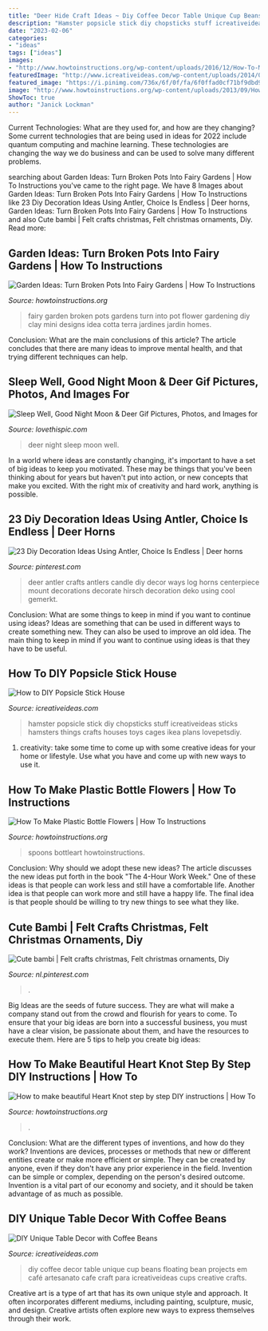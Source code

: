 ```yaml
---
title: "Deer Hide Craft Ideas ~ Diy Coffee Decor Table Unique Cup Beans Floating Bean Projects Em Café Artesanato Cafe Craft Para Icreativeideas Cups Creative Crafts"
description: "Hamster popsicle stick diy chopsticks stuff icreativeideas sticks hamsters things crafts houses toys cages ikea plans lovepetsdiy"
date: "2023-02-06"
categories:
- "ideas"
tags: ["ideas"]
images:
- "http://www.howtoinstructions.org/wp-content/uploads/2016/12/How-To-Make-Plastic-Bottle-Flowers-2-660x542.jpg"
featuredImage: "http://www.icreativeideas.com/wp-content/uploads/2014/07/DIY-Hamster-House-with-Chopsticks-1.jpg"
featured_image: "https://i.pinimg.com/736x/6f/0f/fa/6f0ffad0cf71bf9dbd92c4ae507c4bf0.jpg"
image: "http://www.howtoinstructions.org/wp-content/uploads/2013/09/How-to-make-beautiful-Heart-Knot-step-by-step-DIY-instructions.jpg"
ShowToc: true
author: "Janick Lockman"
---
```



Current Technologies: What are they used for, and how are they changing?
Some current technologies that are being used in ideas for 2022 include quantum computing and machine learning. These technologies are changing the way we do business and can be used to solve many different problems.

	

		
searching about Garden Ideas: Turn Broken Pots Into Fairy Gardens | How To Instructions you've came to the right page. We have 8 Images about Garden Ideas: Turn Broken Pots Into Fairy Gardens | How To Instructions like 23 Diy Decoration Ideas Using Antler, Choice Is Endless | Deer horns, Garden Ideas: Turn Broken Pots Into Fairy Gardens | How To Instructions and also Cute bambi | Felt crafts christmas, Felt christmas ornaments, Diy. Read more:
		
    
## Garden Ideas: Turn Broken Pots Into Fairy Gardens | How To Instructions

<img loading=lazy src="http://www.howtoinstructions.org/wp-content/uploads/2015/05/Garden-Ideas-Turn-Broken-Pots-Into-Fairy-Gardens-8-600x896.jpg" onerror="this.onerror=null;this.src='https://tse1.mm.bing.net/th?id=OIP.NEx46aLtzvRlPFJ1AjLhewHaLD&amp;pid=15.1';" alt="Garden Ideas: Turn Broken Pots Into Fairy Gardens | How To Instructions">

_Source: howtoinstructions.org_

>fairy garden broken pots gardens turn into pot flower gardening diy clay mini designs idea cotta terra jardines jardin homes. 

	

Conclusion: What are the main conclusions of this article?
The article concludes that there are many ideas to improve mental health, and that trying different techniques can help.

    
## Sleep Well, Good Night Moon &amp; Deer Gif Pictures, Photos, And Images For

<img loading=lazy src="http://www.lovethispic.com/uploaded_images/383575-Sleep-Well-Good-Night-Moon-Deer-Gif.gif" onerror="this.onerror=null;this.src='https://tse3.mm.bing.net/th?id=OIP.EHdl9VRUP9Iu8hlD8aSg8wHaHa&amp;pid=15.1';" alt="Sleep Well, Good Night Moon &amp; Deer Gif Pictures, Photos, and Images for">

_Source: lovethispic.com_

>deer night sleep moon well. 

	

In a world where ideas are constantly changing, it's important to have a set of big ideas to keep you motivated. These may be things that you've been thinking about for years but haven't put into action, or new concepts that make you excited. With the right mix of creativity and hard work, anything is possible.

    
## 23 Diy Decoration Ideas Using Antler, Choice Is Endless | Deer Horns

<img loading=lazy src="https://i.pinimg.com/736x/6f/0f/fa/6f0ffad0cf71bf9dbd92c4ae507c4bf0.jpg" onerror="this.onerror=null;this.src='https://tse2.mm.bing.net/th?id=OIP.jk5dstpSXvXYE9kjpLJHbwHaJ5&amp;pid=15.1';" alt="23 Diy Decoration Ideas Using Antler, Choice Is Endless | Deer horns">

_Source: pinterest.com_

>deer antler crafts antlers candle diy decor ways log horns centerpiece mount decorations decorate hirsch decoration deko using cool gemerkt. 

	

Conclusion: What are some things to keep in mind if you want to continue using ideas?
Ideas are something that can be used in different ways to create something new. They can also be used to improve an old idea. The main thing to keep in mind if you want to continue using ideas is that they have to be useful.

    
## How To DIY Popsicle Stick House

<img loading=lazy src="http://www.icreativeideas.com/wp-content/uploads/2014/07/DIY-Hamster-House-with-Chopsticks-1.jpg" onerror="this.onerror=null;this.src='https://tse2.mm.bing.net/th?id=OIP.FU6qcCyMUFj9o9t4kHjdZQHaHa&amp;pid=15.1';" alt="How to DIY Popsicle Stick House">

_Source: icreativeideas.com_

>hamster popsicle stick diy chopsticks stuff icreativeideas sticks hamsters things crafts houses toys cages ikea plans lovepetsdiy. 

	

1. creativity: take some time to come up with some creative ideas for your home or lifestyle. Use what you have and come up with new ways to use it.

    
## How To Make Plastic Bottle Flowers | How To Instructions

<img loading=lazy src="http://www.howtoinstructions.org/wp-content/uploads/2016/12/How-To-Make-Plastic-Bottle-Flowers-2-660x542.jpg" onerror="this.onerror=null;this.src='https://tse3.mm.bing.net/th?id=OIP.ysy4Kk-YP5lCQJ81NHBuPQHaGF&amp;pid=15.1';" alt="How To Make Plastic Bottle Flowers | How To Instructions">

_Source: howtoinstructions.org_

>spoons bottleart howtoinstructions. 

	

Conclusion: Why should we adopt these new ideas?
The article discusses the new ideas put forth in the book "The 4-Hour Work Week." One of these ideas is that people can work less and still have a comfortable life. Another idea is that people can work more and still have a happy life. The final idea is that people should be willing to try new things to see what they like.

    
## Cute Bambi | Felt Crafts Christmas, Felt Christmas Ornaments, Diy

<img loading=lazy src="https://i.pinimg.com/736x/5d/de/c3/5ddec3e88a3656a6542a8a68c78100b3.jpg" onerror="this.onerror=null;this.src='https://tse3.mm.bing.net/th?id=OIP.MN652c8t7f3a21vv_1ZC2wHaLX&amp;pid=15.1';" alt="Cute bambi | Felt crafts christmas, Felt christmas ornaments, Diy">

_Source: nl.pinterest.com_

>. 

	

Big Ideas are the seeds of future success. They are what will make a company stand out from the crowd and flourish for years to come. To ensure that your big ideas are born into a successful business, you must have a clear vision, be passionate about them, and have the resources to execute them. Here are 5 tips to help you create big ideas: 

    
## How To Make Beautiful Heart Knot Step By Step DIY Instructions | How To

<img loading=lazy src="http://www.howtoinstructions.org/wp-content/uploads/2013/09/How-to-make-beautiful-Heart-Knot-step-by-step-DIY-instructions.jpg" onerror="this.onerror=null;this.src='https://tse1.mm.bing.net/th?id=OIP.XiD6jT4XE_JFfd1gRJXFcQHaPX&amp;pid=15.1';" alt="How to make beautiful Heart Knot step by step DIY instructions | How To">

_Source: howtoinstructions.org_

>. 

	

Conclusion: What are the different types of inventions, and how do they work?
Inventions are devices, processes or methods that new or different entities create or make more efficient or simple. They can be created by anyone, even if they don't have any prior experience in the field. Invention can be simple or complex, depending on the person's desired outcome. Invention is a vital part of our economy and society, and it should be taken advantage of as much as possible.

    
## DIY Unique Table Decor With Coffee Beans

<img loading=lazy src="https://www.icreativeideas.com/wp-content/uploads/2014/03/DIY-Unique-Table-Decor-with-Coffee-Beans-1.jpg" onerror="this.onerror=null;this.src='https://tse3.mm.bing.net/th?id=OIP.kX9AMlGgA-JXPX-03-MgdgHaHa&amp;pid=15.1';" alt="DIY Unique Table Decor with Coffee Beans">

_Source: icreativeideas.com_

>diy coffee decor table unique cup beans floating bean projects em café artesanato cafe craft para icreativeideas cups creative crafts. 

	

Creative art is a type of art that has its own unique style and approach. It often incorporates different mediums, including painting, sculpture, music, and design. Creative artists often explore new ways to express themselves through their work.

